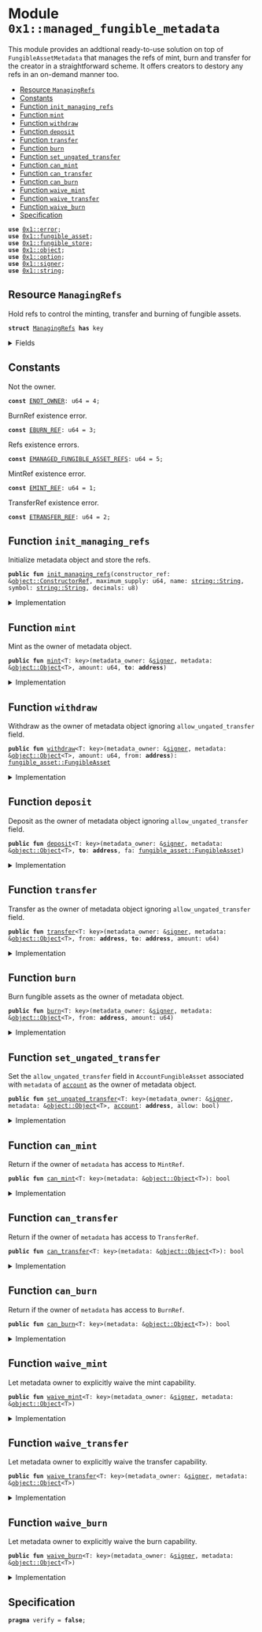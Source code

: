 
<a name="0x1_managed_fungible_metadata"></a>

# Module `0x1::managed_fungible_metadata`

This module provides an addtional ready-to-use solution on top of <code>FungibleAssetMetadata</code> that manages the refs of
mint, burn and transfer for the creator in a straightforward scheme. It offers creators to destory any refs in an
on-demand manner too.


-  [Resource `ManagingRefs`](#0x1_managed_fungible_metadata_ManagingRefs)
-  [Constants](#@Constants_0)
-  [Function `init_managing_refs`](#0x1_managed_fungible_metadata_init_managing_refs)
-  [Function `mint`](#0x1_managed_fungible_metadata_mint)
-  [Function `withdraw`](#0x1_managed_fungible_metadata_withdraw)
-  [Function `deposit`](#0x1_managed_fungible_metadata_deposit)
-  [Function `transfer`](#0x1_managed_fungible_metadata_transfer)
-  [Function `burn`](#0x1_managed_fungible_metadata_burn)
-  [Function `set_ungated_transfer`](#0x1_managed_fungible_metadata_set_ungated_transfer)
-  [Function `can_mint`](#0x1_managed_fungible_metadata_can_mint)
-  [Function `can_transfer`](#0x1_managed_fungible_metadata_can_transfer)
-  [Function `can_burn`](#0x1_managed_fungible_metadata_can_burn)
-  [Function `waive_mint`](#0x1_managed_fungible_metadata_waive_mint)
-  [Function `waive_transfer`](#0x1_managed_fungible_metadata_waive_transfer)
-  [Function `waive_burn`](#0x1_managed_fungible_metadata_waive_burn)
-  [Specification](#@Specification_1)


<pre><code><b>use</b> <a href="../../aptos-stdlib/../move-stdlib/doc/error.md#0x1_error">0x1::error</a>;
<b>use</b> <a href="fungible_asset.md#0x1_fungible_asset">0x1::fungible_asset</a>;
<b>use</b> <a href="fungible_store.md#0x1_fungible_store">0x1::fungible_store</a>;
<b>use</b> <a href="object.md#0x1_object">0x1::object</a>;
<b>use</b> <a href="../../aptos-stdlib/../move-stdlib/doc/option.md#0x1_option">0x1::option</a>;
<b>use</b> <a href="../../aptos-stdlib/../move-stdlib/doc/signer.md#0x1_signer">0x1::signer</a>;
<b>use</b> <a href="../../aptos-stdlib/../move-stdlib/doc/string.md#0x1_string">0x1::string</a>;
</code></pre>



<a name="0x1_managed_fungible_metadata_ManagingRefs"></a>

## Resource `ManagingRefs`

Hold refs to control the minting, transfer and burning of fungible assets.


<pre><code><b>struct</b> <a href="managed_fungible_metadata.md#0x1_managed_fungible_metadata_ManagingRefs">ManagingRefs</a> <b>has</b> key
</code></pre>



<details>
<summary>Fields</summary>


<dl>
<dt>
<code>mint: <a href="../../aptos-stdlib/../move-stdlib/doc/option.md#0x1_option_Option">option::Option</a>&lt;<a href="fungible_asset.md#0x1_fungible_asset_MintRef">fungible_asset::MintRef</a>&gt;</code>
</dt>
<dd>

</dd>
<dt>
<code>transfer: <a href="../../aptos-stdlib/../move-stdlib/doc/option.md#0x1_option_Option">option::Option</a>&lt;<a href="fungible_asset.md#0x1_fungible_asset_TransferRef">fungible_asset::TransferRef</a>&gt;</code>
</dt>
<dd>

</dd>
<dt>
<code>burn: <a href="../../aptos-stdlib/../move-stdlib/doc/option.md#0x1_option_Option">option::Option</a>&lt;<a href="fungible_asset.md#0x1_fungible_asset_BurnRef">fungible_asset::BurnRef</a>&gt;</code>
</dt>
<dd>

</dd>
</dl>


</details>

<a name="@Constants_0"></a>

## Constants


<a name="0x1_managed_fungible_metadata_ENOT_OWNER"></a>

Not the owner.


<pre><code><b>const</b> <a href="managed_fungible_metadata.md#0x1_managed_fungible_metadata_ENOT_OWNER">ENOT_OWNER</a>: u64 = 4;
</code></pre>



<a name="0x1_managed_fungible_metadata_EBURN_REF"></a>

BurnRef existence error.


<pre><code><b>const</b> <a href="managed_fungible_metadata.md#0x1_managed_fungible_metadata_EBURN_REF">EBURN_REF</a>: u64 = 3;
</code></pre>



<a name="0x1_managed_fungible_metadata_EMANAGED_FUNGIBLE_ASSET_REFS"></a>

Refs existence errors.


<pre><code><b>const</b> <a href="managed_fungible_metadata.md#0x1_managed_fungible_metadata_EMANAGED_FUNGIBLE_ASSET_REFS">EMANAGED_FUNGIBLE_ASSET_REFS</a>: u64 = 5;
</code></pre>



<a name="0x1_managed_fungible_metadata_EMINT_REF"></a>

MintRef existence error.


<pre><code><b>const</b> <a href="managed_fungible_metadata.md#0x1_managed_fungible_metadata_EMINT_REF">EMINT_REF</a>: u64 = 1;
</code></pre>



<a name="0x1_managed_fungible_metadata_ETRANSFER_REF"></a>

TransferRef existence error.


<pre><code><b>const</b> <a href="managed_fungible_metadata.md#0x1_managed_fungible_metadata_ETRANSFER_REF">ETRANSFER_REF</a>: u64 = 2;
</code></pre>



<a name="0x1_managed_fungible_metadata_init_managing_refs"></a>

## Function `init_managing_refs`

Initialize metadata object and store the refs.


<pre><code><b>public</b> <b>fun</b> <a href="managed_fungible_metadata.md#0x1_managed_fungible_metadata_init_managing_refs">init_managing_refs</a>(constructor_ref: &<a href="object.md#0x1_object_ConstructorRef">object::ConstructorRef</a>, maximum_supply: u64, name: <a href="../../aptos-stdlib/../move-stdlib/doc/string.md#0x1_string_String">string::String</a>, symbol: <a href="../../aptos-stdlib/../move-stdlib/doc/string.md#0x1_string_String">string::String</a>, decimals: u8)
</code></pre>



<details>
<summary>Implementation</summary>


<pre><code><b>public</b> <b>fun</b> <a href="managed_fungible_metadata.md#0x1_managed_fungible_metadata_init_managing_refs">init_managing_refs</a>(
    constructor_ref: &ConstructorRef,
    maximum_supply: u64,
    name: String,
    symbol: String,
    decimals: u8
) {
    <b>let</b> (mint_ref, transfer_ref, burn_ref) = <a href="fungible_asset.md#0x1_fungible_asset_init_metadata">fungible_asset::init_metadata</a>(
        constructor_ref,
        maximum_supply,
        name,
        symbol,
        decimals
    );
    <b>let</b> metadata_object_signer = <a href="object.md#0x1_object_generate_signer">object::generate_signer</a>(constructor_ref);
    <b>move_to</b>(
        &metadata_object_signer,
        <a href="managed_fungible_metadata.md#0x1_managed_fungible_metadata_ManagingRefs">ManagingRefs</a> {
            mint: <a href="../../aptos-stdlib/../move-stdlib/doc/option.md#0x1_option_some">option::some</a>(mint_ref), transfer: <a href="../../aptos-stdlib/../move-stdlib/doc/option.md#0x1_option_some">option::some</a>(transfer_ref), burn: <a href="../../aptos-stdlib/../move-stdlib/doc/option.md#0x1_option_some">option::some</a>(burn_ref)
        }
    )
}
</code></pre>



</details>

<a name="0x1_managed_fungible_metadata_mint"></a>

## Function `mint`

Mint as the owner of metadata object.


<pre><code><b>public</b> <b>fun</b> <a href="managed_fungible_metadata.md#0x1_managed_fungible_metadata_mint">mint</a>&lt;T: key&gt;(metadata_owner: &<a href="../../aptos-stdlib/../move-stdlib/doc/signer.md#0x1_signer">signer</a>, metadata: &<a href="object.md#0x1_object_Object">object::Object</a>&lt;T&gt;, amount: u64, <b>to</b>: <b>address</b>)
</code></pre>



<details>
<summary>Implementation</summary>


<pre><code><b>public</b> <b>fun</b> <a href="managed_fungible_metadata.md#0x1_managed_fungible_metadata_mint">mint</a>&lt;T: key&gt;(
    metadata_owner: &<a href="../../aptos-stdlib/../move-stdlib/doc/signer.md#0x1_signer">signer</a>,
    metadata: &Object&lt;T&gt;,
    amount: u64,
    <b>to</b>: <b>address</b>
) <b>acquires</b> <a href="managed_fungible_metadata.md#0x1_managed_fungible_metadata_ManagingRefs">ManagingRefs</a> {
    assert_owner(metadata_owner, metadata);
    <b>let</b> mint_ref = borrow_mint_from_refs(metadata);
    <b>let</b> fa = <a href="fungible_asset.md#0x1_fungible_asset_mint">fungible_asset::mint</a>(mint_ref, amount);
    <a href="fungible_store.md#0x1_fungible_store_deposit">fungible_store::deposit</a>(fa, <b>to</b>);
}
</code></pre>



</details>

<a name="0x1_managed_fungible_metadata_withdraw"></a>

## Function `withdraw`

Withdraw as the owner of metadata object ignoring <code>allow_ungated_transfer</code> field.


<pre><code><b>public</b> <b>fun</b> <a href="managed_fungible_metadata.md#0x1_managed_fungible_metadata_withdraw">withdraw</a>&lt;T: key&gt;(metadata_owner: &<a href="../../aptos-stdlib/../move-stdlib/doc/signer.md#0x1_signer">signer</a>, metadata: &<a href="object.md#0x1_object_Object">object::Object</a>&lt;T&gt;, amount: u64, from: <b>address</b>): <a href="fungible_asset.md#0x1_fungible_asset_FungibleAsset">fungible_asset::FungibleAsset</a>
</code></pre>



<details>
<summary>Implementation</summary>


<pre><code><b>public</b> <b>fun</b> <a href="managed_fungible_metadata.md#0x1_managed_fungible_metadata_withdraw">withdraw</a>&lt;T: key&gt;(
    metadata_owner: &<a href="../../aptos-stdlib/../move-stdlib/doc/signer.md#0x1_signer">signer</a>,
    metadata: &Object&lt;T&gt;,
    amount: u64,
    from: <b>address</b>,
): FungibleAsset <b>acquires</b> <a href="managed_fungible_metadata.md#0x1_managed_fungible_metadata_ManagingRefs">ManagingRefs</a> {
    assert_owner(metadata_owner, metadata);
    <b>let</b> transfer_ref = borrow_transfer_from_refs(metadata);
    <a href="fungible_store.md#0x1_fungible_store_withdraw_with_ref">fungible_store::withdraw_with_ref</a>(transfer_ref, from, amount)
}
</code></pre>



</details>

<a name="0x1_managed_fungible_metadata_deposit"></a>

## Function `deposit`

Deposit as the owner of metadata object ignoring <code>allow_ungated_transfer</code> field.


<pre><code><b>public</b> <b>fun</b> <a href="managed_fungible_metadata.md#0x1_managed_fungible_metadata_deposit">deposit</a>&lt;T: key&gt;(metadata_owner: &<a href="../../aptos-stdlib/../move-stdlib/doc/signer.md#0x1_signer">signer</a>, metadata: &<a href="object.md#0x1_object_Object">object::Object</a>&lt;T&gt;, <b>to</b>: <b>address</b>, fa: <a href="fungible_asset.md#0x1_fungible_asset_FungibleAsset">fungible_asset::FungibleAsset</a>)
</code></pre>



<details>
<summary>Implementation</summary>


<pre><code><b>public</b> <b>fun</b> <a href="managed_fungible_metadata.md#0x1_managed_fungible_metadata_deposit">deposit</a>&lt;T: key&gt;(
    metadata_owner: &<a href="../../aptos-stdlib/../move-stdlib/doc/signer.md#0x1_signer">signer</a>,
    metadata: &Object&lt;T&gt;,
    <b>to</b>: <b>address</b>,
    fa: FungibleAsset
) <b>acquires</b> <a href="managed_fungible_metadata.md#0x1_managed_fungible_metadata_ManagingRefs">ManagingRefs</a> {
    assert_owner(metadata_owner, metadata);
    <b>let</b> transfer_ref = borrow_transfer_from_refs(metadata);
    <a href="fungible_store.md#0x1_fungible_store_deposit_with_ref">fungible_store::deposit_with_ref</a>(transfer_ref, <b>to</b>, fa);
}
</code></pre>



</details>

<a name="0x1_managed_fungible_metadata_transfer"></a>

## Function `transfer`

Transfer as the owner of metadata object ignoring <code>allow_ungated_transfer</code> field.


<pre><code><b>public</b> <b>fun</b> <a href="managed_fungible_metadata.md#0x1_managed_fungible_metadata_transfer">transfer</a>&lt;T: key&gt;(metadata_owner: &<a href="../../aptos-stdlib/../move-stdlib/doc/signer.md#0x1_signer">signer</a>, metadata: &<a href="object.md#0x1_object_Object">object::Object</a>&lt;T&gt;, from: <b>address</b>, <b>to</b>: <b>address</b>, amount: u64)
</code></pre>



<details>
<summary>Implementation</summary>


<pre><code><b>public</b> <b>fun</b> <a href="managed_fungible_metadata.md#0x1_managed_fungible_metadata_transfer">transfer</a>&lt;T: key&gt;(
    metadata_owner: &<a href="../../aptos-stdlib/../move-stdlib/doc/signer.md#0x1_signer">signer</a>,
    metadata: &Object&lt;T&gt;,
    from: <b>address</b>,
    <b>to</b>: <b>address</b>,
    amount: u64,
) <b>acquires</b> <a href="managed_fungible_metadata.md#0x1_managed_fungible_metadata_ManagingRefs">ManagingRefs</a> {
    assert_owner(metadata_owner, metadata);
    <b>let</b> transfer_ref = borrow_transfer_from_refs(metadata);
    <a href="fungible_store.md#0x1_fungible_store_transfer_with_ref">fungible_store::transfer_with_ref</a>(transfer_ref, from, <b>to</b>, amount);
}
</code></pre>



</details>

<a name="0x1_managed_fungible_metadata_burn"></a>

## Function `burn`

Burn fungible assets as the owner of metadata object.


<pre><code><b>public</b> <b>fun</b> <a href="managed_fungible_metadata.md#0x1_managed_fungible_metadata_burn">burn</a>&lt;T: key&gt;(metadata_owner: &<a href="../../aptos-stdlib/../move-stdlib/doc/signer.md#0x1_signer">signer</a>, metadata: &<a href="object.md#0x1_object_Object">object::Object</a>&lt;T&gt;, from: <b>address</b>, amount: u64)
</code></pre>



<details>
<summary>Implementation</summary>


<pre><code><b>public</b> <b>fun</b> <a href="managed_fungible_metadata.md#0x1_managed_fungible_metadata_burn">burn</a>&lt;T: key&gt;(
    metadata_owner: &<a href="../../aptos-stdlib/../move-stdlib/doc/signer.md#0x1_signer">signer</a>,
    metadata: &Object&lt;T&gt;,
    from: <b>address</b>,
    amount: u64
) <b>acquires</b> <a href="managed_fungible_metadata.md#0x1_managed_fungible_metadata_ManagingRefs">ManagingRefs</a> {
    assert_owner(metadata_owner, metadata);
    <b>let</b> burn_ref = borrow_burn_from_refs(metadata);
    <a href="fungible_store.md#0x1_fungible_store_burn">fungible_store::burn</a>(burn_ref, from, amount);
}
</code></pre>



</details>

<a name="0x1_managed_fungible_metadata_set_ungated_transfer"></a>

## Function `set_ungated_transfer`

Set the <code>allow_ungated_transfer</code> field in <code>AccountFungibleAsset</code> associated with <code>metadata</code> of <code><a href="account.md#0x1_account">account</a></code> as the
owner of metadata object.


<pre><code><b>public</b> <b>fun</b> <a href="managed_fungible_metadata.md#0x1_managed_fungible_metadata_set_ungated_transfer">set_ungated_transfer</a>&lt;T: key&gt;(metadata_owner: &<a href="../../aptos-stdlib/../move-stdlib/doc/signer.md#0x1_signer">signer</a>, metadata: &<a href="object.md#0x1_object_Object">object::Object</a>&lt;T&gt;, <a href="account.md#0x1_account">account</a>: <b>address</b>, allow: bool)
</code></pre>



<details>
<summary>Implementation</summary>


<pre><code><b>public</b> <b>fun</b> <a href="managed_fungible_metadata.md#0x1_managed_fungible_metadata_set_ungated_transfer">set_ungated_transfer</a>&lt;T: key&gt;(
    metadata_owner: &<a href="../../aptos-stdlib/../move-stdlib/doc/signer.md#0x1_signer">signer</a>,
    metadata: &Object&lt;T&gt;,
    <a href="account.md#0x1_account">account</a>: <b>address</b>,
    allow: bool
) <b>acquires</b> <a href="managed_fungible_metadata.md#0x1_managed_fungible_metadata_ManagingRefs">ManagingRefs</a> {
    assert_owner(metadata_owner, metadata);
    <b>let</b> transfer_ref = borrow_transfer_from_refs(metadata);
    <a href="fungible_store.md#0x1_fungible_store_set_ungated_transfer">fungible_store::set_ungated_transfer</a>(transfer_ref, <a href="account.md#0x1_account">account</a>, allow);
}
</code></pre>



</details>

<a name="0x1_managed_fungible_metadata_can_mint"></a>

## Function `can_mint`

Return if the owner of <code>metadata</code> has access to <code>MintRef</code>.


<pre><code><b>public</b> <b>fun</b> <a href="managed_fungible_metadata.md#0x1_managed_fungible_metadata_can_mint">can_mint</a>&lt;T: key&gt;(metadata: &<a href="object.md#0x1_object_Object">object::Object</a>&lt;T&gt;): bool
</code></pre>



<details>
<summary>Implementation</summary>


<pre><code><b>public</b> <b>fun</b> <a href="managed_fungible_metadata.md#0x1_managed_fungible_metadata_can_mint">can_mint</a>&lt;T: key&gt;(metadata: &Object&lt;T&gt;): bool <b>acquires</b> <a href="managed_fungible_metadata.md#0x1_managed_fungible_metadata_ManagingRefs">ManagingRefs</a> {
    <a href="../../aptos-stdlib/../move-stdlib/doc/option.md#0x1_option_is_some">option::is_some</a>(&borrow_refs(metadata).mint)
}
</code></pre>



</details>

<a name="0x1_managed_fungible_metadata_can_transfer"></a>

## Function `can_transfer`

Return if the owner of <code>metadata</code> has access to <code>TransferRef</code>.


<pre><code><b>public</b> <b>fun</b> <a href="managed_fungible_metadata.md#0x1_managed_fungible_metadata_can_transfer">can_transfer</a>&lt;T: key&gt;(metadata: &<a href="object.md#0x1_object_Object">object::Object</a>&lt;T&gt;): bool
</code></pre>



<details>
<summary>Implementation</summary>


<pre><code><b>public</b> <b>fun</b> <a href="managed_fungible_metadata.md#0x1_managed_fungible_metadata_can_transfer">can_transfer</a>&lt;T: key&gt;(metadata: &Object&lt;T&gt;): bool <b>acquires</b> <a href="managed_fungible_metadata.md#0x1_managed_fungible_metadata_ManagingRefs">ManagingRefs</a> {
    <a href="../../aptos-stdlib/../move-stdlib/doc/option.md#0x1_option_is_some">option::is_some</a>(&borrow_refs(metadata).transfer)
}
</code></pre>



</details>

<a name="0x1_managed_fungible_metadata_can_burn"></a>

## Function `can_burn`

Return if the owner of <code>metadata</code> has access to <code>BurnRef</code>.


<pre><code><b>public</b> <b>fun</b> <a href="managed_fungible_metadata.md#0x1_managed_fungible_metadata_can_burn">can_burn</a>&lt;T: key&gt;(metadata: &<a href="object.md#0x1_object_Object">object::Object</a>&lt;T&gt;): bool
</code></pre>



<details>
<summary>Implementation</summary>


<pre><code><b>public</b> <b>fun</b> <a href="managed_fungible_metadata.md#0x1_managed_fungible_metadata_can_burn">can_burn</a>&lt;T: key&gt;(metadata: &Object&lt;T&gt;): bool <b>acquires</b> <a href="managed_fungible_metadata.md#0x1_managed_fungible_metadata_ManagingRefs">ManagingRefs</a> {
    <a href="../../aptos-stdlib/../move-stdlib/doc/option.md#0x1_option_is_some">option::is_some</a>(&borrow_refs(metadata).burn)
}
</code></pre>



</details>

<a name="0x1_managed_fungible_metadata_waive_mint"></a>

## Function `waive_mint`

Let metadata owner to explicitly waive the mint capability.


<pre><code><b>public</b> <b>fun</b> <a href="managed_fungible_metadata.md#0x1_managed_fungible_metadata_waive_mint">waive_mint</a>&lt;T: key&gt;(metadata_owner: &<a href="../../aptos-stdlib/../move-stdlib/doc/signer.md#0x1_signer">signer</a>, metadata: &<a href="object.md#0x1_object_Object">object::Object</a>&lt;T&gt;)
</code></pre>



<details>
<summary>Implementation</summary>


<pre><code><b>public</b> <b>fun</b> <a href="managed_fungible_metadata.md#0x1_managed_fungible_metadata_waive_mint">waive_mint</a>&lt;T: key&gt;(
    metadata_owner: &<a href="../../aptos-stdlib/../move-stdlib/doc/signer.md#0x1_signer">signer</a>,
    metadata: &Object&lt;T&gt;
) <b>acquires</b> <a href="managed_fungible_metadata.md#0x1_managed_fungible_metadata_ManagingRefs">ManagingRefs</a> {
    <b>let</b> mint_ref = &<b>mut</b> borrow_refs_mut(metadata_owner, metadata).mint;
    <b>assert</b>!(<a href="../../aptos-stdlib/../move-stdlib/doc/option.md#0x1_option_is_some">option::is_some</a>(mint_ref), <a href="../../aptos-stdlib/../move-stdlib/doc/error.md#0x1_error_not_found">error::not_found</a>(<a href="managed_fungible_metadata.md#0x1_managed_fungible_metadata_EMINT_REF">EMINT_REF</a>));
    <a href="../../aptos-stdlib/../move-stdlib/doc/option.md#0x1_option_extract">option::extract</a>(mint_ref);
}
</code></pre>



</details>

<a name="0x1_managed_fungible_metadata_waive_transfer"></a>

## Function `waive_transfer`

Let metadata owner to explicitly waive the transfer capability.


<pre><code><b>public</b> <b>fun</b> <a href="managed_fungible_metadata.md#0x1_managed_fungible_metadata_waive_transfer">waive_transfer</a>&lt;T: key&gt;(metadata_owner: &<a href="../../aptos-stdlib/../move-stdlib/doc/signer.md#0x1_signer">signer</a>, metadata: &<a href="object.md#0x1_object_Object">object::Object</a>&lt;T&gt;)
</code></pre>



<details>
<summary>Implementation</summary>


<pre><code><b>public</b> <b>fun</b> <a href="managed_fungible_metadata.md#0x1_managed_fungible_metadata_waive_transfer">waive_transfer</a>&lt;T: key&gt;(
    metadata_owner: &<a href="../../aptos-stdlib/../move-stdlib/doc/signer.md#0x1_signer">signer</a>,
    metadata: &Object&lt;T&gt;
) <b>acquires</b> <a href="managed_fungible_metadata.md#0x1_managed_fungible_metadata_ManagingRefs">ManagingRefs</a> {
    <b>let</b> transfer_ref = &<b>mut</b> borrow_refs_mut(metadata_owner, metadata).transfer;
    <b>assert</b>!(<a href="../../aptos-stdlib/../move-stdlib/doc/option.md#0x1_option_is_some">option::is_some</a>(transfer_ref), <a href="../../aptos-stdlib/../move-stdlib/doc/error.md#0x1_error_not_found">error::not_found</a>(<a href="managed_fungible_metadata.md#0x1_managed_fungible_metadata_ETRANSFER_REF">ETRANSFER_REF</a>));
    <a href="../../aptos-stdlib/../move-stdlib/doc/option.md#0x1_option_extract">option::extract</a>(transfer_ref);
}
</code></pre>



</details>

<a name="0x1_managed_fungible_metadata_waive_burn"></a>

## Function `waive_burn`

Let metadata owner to explicitly waive the burn capability.


<pre><code><b>public</b> <b>fun</b> <a href="managed_fungible_metadata.md#0x1_managed_fungible_metadata_waive_burn">waive_burn</a>&lt;T: key&gt;(metadata_owner: &<a href="../../aptos-stdlib/../move-stdlib/doc/signer.md#0x1_signer">signer</a>, metadata: &<a href="object.md#0x1_object_Object">object::Object</a>&lt;T&gt;)
</code></pre>



<details>
<summary>Implementation</summary>


<pre><code><b>public</b> <b>fun</b> <a href="managed_fungible_metadata.md#0x1_managed_fungible_metadata_waive_burn">waive_burn</a>&lt;T: key&gt;(
    metadata_owner: &<a href="../../aptos-stdlib/../move-stdlib/doc/signer.md#0x1_signer">signer</a>,
    metadata: &Object&lt;T&gt;
) <b>acquires</b> <a href="managed_fungible_metadata.md#0x1_managed_fungible_metadata_ManagingRefs">ManagingRefs</a> {
    <b>let</b> burn_ref = &<b>mut</b> borrow_refs_mut(metadata_owner, metadata).burn;
    <b>assert</b>!(<a href="../../aptos-stdlib/../move-stdlib/doc/option.md#0x1_option_is_some">option::is_some</a>(burn_ref), <a href="../../aptos-stdlib/../move-stdlib/doc/error.md#0x1_error_not_found">error::not_found</a>(<a href="managed_fungible_metadata.md#0x1_managed_fungible_metadata_ETRANSFER_REF">ETRANSFER_REF</a>));
    <a href="../../aptos-stdlib/../move-stdlib/doc/option.md#0x1_option_extract">option::extract</a>(burn_ref);
}
</code></pre>



</details>

<a name="@Specification_1"></a>

## Specification



<pre><code><b>pragma</b> verify = <b>false</b>;
</code></pre>


[move-book]: https://move-language.github.io/move/introduction.html
